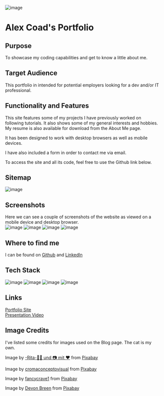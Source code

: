 ![image](images/icon-new.png)
# Alex Coad's Portfolio

## __Purpose__
To showcase my coding capabilities and get to know a little about me.

## __Target Audience__
This portfolio in intended for potential employers looking for a dev and/or IT professional.

## __Functionality and Features__
This site features some of my projects I have previously worked on following tutorials. It also shows some of my general interests and hobbies. My resume is also available for download from the About Me page.

It has been designed to work with desktop browsers as well as mobile devices.

I have also included a form in order to contact me via email.

To access the site and all its code, feel free to use the Github link below.

## __Sitemap__
![image](images/sitemap.png)

## __Screenshots__
Here we can see a couple of screenshots of the website as viewed on a mobile device and desktop browser.  
![image](images/mobile-home.png)  ![image](images/mobile-about.png)
![image](images/desktop-home.png)
![image](/images/desktop-about.png)

## __Where to find me__
I can be found on [Github](https://github.com/forkets/Portfolio) and [LinkedIn](https://www.linkedin.com/in/alex-coad-60a3b5251/)

## __Tech Stack__
![image](https://img.shields.io/badge/HTML5-red) ![image](https://img.shields.io/badge/CSS-blue)
![image](https://img.shields.io/badge/Git-black) ![image](https://img.shields.io/badge/Netlify-97F9F9)

## Links
[Portfolio Site](https://alexcoad.netlify.app/index.html)  
[Presentation Video](https://youtu.be/CuBxuh52EkI)

## Image Credits
I've listed some credits for images used on the Blog page. The cat is my own.

Image by <a href="https://pixabay.com/users/ritae-19628/?utm_source=link-attribution&utm_medium=referral&utm_campaign=image&utm_content=746005">-Rita-👩‍🍳 und 📷 mit ❤</a> from <a href="https://pixabay.com//?utm_source=link-attribution&utm_medium=referral&utm_campaign=image&utm_content=746005">Pixabay</a>

Image by <a href="https://pixabay.com/users/cromaconceptovisual-4595909/?utm_source=link-attribution&utm_medium=referral&utm_campaign=image&utm_content=6022003">cromaconceptovisual</a> from <a href="https://pixabay.com//?utm_source=link-attribution&utm_medium=referral&utm_campaign=image&utm_content=6022003">Pixabay</a>

Image by <a href="https://pixabay.com/users/fancycrave1-1115284/?utm_source=link-attribution&utm_medium=referral&utm_campaign=image&utm_content=820275">fancycrave1</a> from <a href="https://pixabay.com//?utm_source=link-attribution&utm_medium=referral&utm_campaign=image&utm_content=820275">Pixabay</a>

Image by <a href="https://pixabay.com/users/dbreen-1643989/?utm_source=link-attribution&utm_medium=referral&utm_campaign=image&utm_content=1085072">Devon Breen</a> from <a href="https://pixabay.com//?utm_source=link-attribution&utm_medium=referral&utm_campaign=image&utm_content=1085072">Pixabay</a>